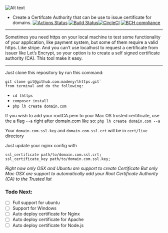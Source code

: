 
![Alt text](https://raw.githubusercontent.com/madeny/lhttps/master/lhttps.svg?sanitize=true)
* Create a Certifcate Authority that can be use to issue certificate for domains.
[![Actions Status](https://github.com/{owner}/{repo}/workflows/{workflow_name}/badge.svg)](https://github.com/{owner}/{repo}/actions)
[![Build Status](https://travis-ci.org/madeny/lhttps.svg?branch=master)](https://travis-ci.org/madeny/lhttps)[![CircleCI](https://circleci.com/gh/madeny/lhttps.svg?style=svg)](https://circleci.com/gh/madeny/lhttps) 
[![BCH compliance](https://bettercodehub.com/edge/badge/madeny/lhttps?branch=master)](https://bettercodehub.com/)
---
Sometimes you need https on your local machine to test some functionality of your application, like payment system, but some of them require a valid https. Like stripe. And you can’t use localhost to request a certificate from issuer like Let’s Encrypt, so your option is to create a self signed certificate authority (CA). This tool make it easy.

---

Just clone this repository by run this command:

```
git clone git@github.com:madeny/lhttps.git` 
from terminal and do the following:
```

* ```cd lhttps     ```
* ```composer install      ``` 
* ```php lh create domain.com     ```

If you wish to add your rootCA.pem to your Mac OS trusted certificate, use the a flag ```--a``` right after domain.com like so: ```php lh create domain.com --a```

Your ```domain.com.ssl.key``` and ```domain.com.ssl.crt``` will be in ```cert/live``` directory

Just update your nginx config with       
```
ssl_certificate path/to/domain.com.ssl.crt;
ssl_certificate_key path/to/domain.com.ssl.key;
```


*Right now only OSX and Ubuntu are support to create Certificate*
*But only Mac OSX are support to automatically add your Root Certificate Authority (CA) to the Trusted list*

### Todo Next:

- [ ] Full support for ubuntu
- [ ] Support for Windows
- [ ] Auto deploy certificate for Nginx
- [ ] Auto deploy certificate for Apache
- [ ] Auto deploy certificate for Node.js
